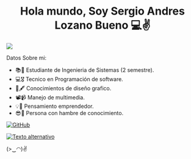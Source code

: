 <div>
<h1 align ="center"> Hola mundo, Soy Sergio Andres Lozano Bueno 💻✌️ </h1>
</div>
<img src="https://github.com/SergiusYT/SergiusYT/blob/main/banner.gif">



Datos Sobre mi:

- 📚📖 Estudiante de Ingenieria de Sistemas (2 semestre).
- 💻🎖️ Tecnico en Programación de software.
- 🎨🖋️ Conocimientos de diseño grafico.
- 📽️📹 Manejo de multimedia.
- 💡🧠 Pensamiento emprendedor.
- 😎🧐 Persona con hambre de conocimiento.

  
[![GitHub](https://img.shields.io/badge/595-Instagram-red?logo=instagram)](https://instagram.com/sergio_andres_lozano_?igshid=OGQ5ZDc2ODk2ZA==)

[![Texto alternativo](https://badgen.net/github/dependents-repo/micromatch/micromatch)](https://instagram.com/sergio_andres_lozano_?igshid=OGQ5ZDc2ODk2ZA==)


(>‿◠)✌

